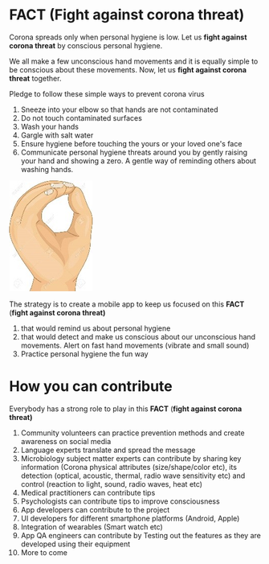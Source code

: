 # FACT (Fight against corona threat)

Corona spreads only when personal hygiene is low. Let us **fight against corona threat** by conscious personal hygiene.

We all make a few unconscious hand movements and it is equally simple to be conscious about these movements. Now, let us **fight against corona threat** together.

Pledge to follow these simple ways to prevent corona virus

1. Sneeze into your elbow so that hands are not contaminated
2. Do not touch contaminated surfaces
3. Wash your hands
4. Gargle with salt water
5. Ensure hygiene before touching the yours or your loved one&#39;s face
6. Communicate personal hygiene threats around you by gently raising your hand and showing a zero. A gentle way of reminding others about washing hands. 

![](fact.jpg)


The strategy is to create a mobile app to keep us focused on this **FACT** (**fight against corona threat)**

1. that would remind us about personal hygiene
2. that would detect and make us conscious about our unconscious hand movements. Alert on fast hand movements (vibrate and small sound)
3. Practice personal hygiene the fun way

# How you can contribute
Everybody has a strong role to play in this **FACT** (**fight against corona threat)**

1. Community volunteers can practice prevention methods and create awareness on social media
2. Language experts translate and spread the message
3. Microbiology subject matter experts can contribute by sharing key information (Corona physical attributes (size/shape/color etc), its detection (optical, acoustic, thermal, radio wave sensitivity etc) and control (reaction to light, sound, radio waves, heat etc)
4. Medical practitioners can contribute tips
5. Psychologists can contribute tips to improve consciousness
6. App developers can contribute to the project
  1. UI developers for different smartphone platforms (Android, Apple)
  2. Integration of wearables (Smart watch etc)
7. App QA engineers can contribute by Testing out the features as they are developed using their equipment
8. More to come


